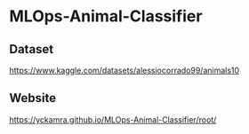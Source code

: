 # MLOps-Animal-Classifier

## Dataset
https://www.kaggle.com/datasets/alessiocorrado99/animals10

## Website

https://yckamra.github.io/MLOps-Animal-Classifier/root/
